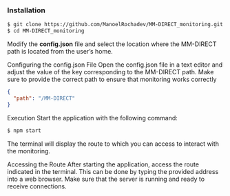 ### Installation 
```bash
$ git clone https://github.com/ManoelRochadev/MM-DIRECT_monitoring.git
$ cd MM-DIRECT_monitoring 
```

Modify the **config.json** file and select the location where the MM-DIRECT path is located from the user’s home.

Configuring the config.json File Open the config.json file in a text editor and adjust the value of the key corresponding to the MM-DIRECT path. Make sure to provide the correct path to ensure that monitoring works correctly

```json
{
  "path": "/MM-DIRECT"
}
```

Execution Start the application with the following command:
```bash
$ npm start
```

The terminal will display the route to which you can access to interact with the monitoring.

Accessing the Route After starting the application, access the route indicated in the terminal. This can be done by typing the provided address into a web browser. Make sure that the server is running and ready to receive connections.
